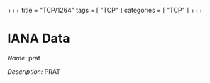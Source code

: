 +++
title = "TCP/1264"
tags = [ "TCP" ]
categories = [ "TCP" ]
+++

# IANA Data

_Name:_ prat

_Description:_ PRAT

